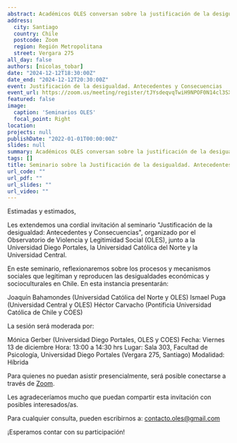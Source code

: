 ```yaml
---
abstract: Académicos OLES conversan sobre la justificación de la desigualdad en Chile y el globo
address:
  city: Santiago
  country: Chile
  postcode: Zoom
  region: Región Metropolitana
  street: Vergara 275
all_day: false
authors: [nicolas_tobar]
date: "2024-12-12T18:30:00Z"
date_end: "2024-12-12T20:30:00Z"
event: Justificación de la desigualdad. Antecedentes y Consecuencias
event_url: https://zoom.us/meeting/register/tJYsdeqvqTwiH9NPOF0N14cl3SXeV6_hwDFT#/registration
featured: false
image:
  caption: 'Seminarios OLES'
  focal_point: Right
location:
projects: null
publishDate: "2022-01-01T00:00:00Z"
slides: null
summary: Académicos OLES conversan sobre la justificación de la desigualdad en Chile y el globo
tags: []
title: Seminario sobre la Justificación de la desigualdad. Antecedentes y Consecuencias
url_code: ""
url_pdf: ""
url_slides: ""
url_video: ""
---
```


Estimadas y estimados,

Les extendemos una cordial invitación al seminario "Justificación de la desigualdad: Antecedentes y Consecuencias", organizado por el Observatorio de Violencia y Legitimidad Social (OLES), junto a la Universidad Diego Portales, la Universidad Católica del Norte y la Universidad Central.

En este seminario, reflexionaremos sobre los procesos y mecanismos sociales que legitiman y reproducen las desigualdades económicas y socioculturales en Chile. En esta instancia presentarán:

Joaquín Bahamondes (Universidad Católica del Norte y OLES)
Ismael Puga (Universidad Central y OLES)
Héctor Carvacho (Pontificia Universidad Católica de Chile y COES)

La sesión será moderada por:

Mónica Gerber (Universidad Diego Portales, OLES y COES)
Fecha: Viernes 13 de diciembre
Hora: 13:00 a 14:30 hrs
Lugar: Sala 303, Facultad de Psicología, Universidad Diego Portales (Vergara 275, Santiago)
Modalidad: Híbrida

Para quienes no puedan asistir presencialmente, será posible conectarse a través de [Zoom](https://zoom.us/meeting/register/tJYsdeqvqTwiH9NPOF0N14cl3SXeV6_hwDFT#/registration). 

Les agradeceríamos mucho que puedan compartir esta invitación con posibles interesados/as.

Para cualquier consulta, pueden escribirnos a: [contacto.oles@gmail.com](mailto:contacto.oles@gmail.com)

¡Esperamos contar con su participación!
